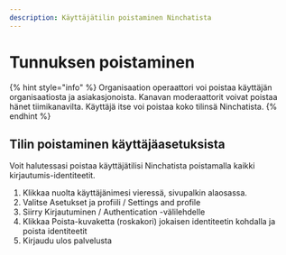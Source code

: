 ```yaml
---
description: Käyttäjätilin poistaminen Ninchatista
---
```


# Tunnuksen poistaminen

{% hint style="info" %}
Organisaation operaattori voi poistaa käyttäjän organisaatiosta ja asiakasjonoista. Kanavan moderaattorit voivat poistaa hänet tiimikanavilta. Käyttäjä itse voi poistaa koko tilinsä Ninchatista.
{% endhint %}

## Tilin poistaminen käyttäjäasetuksista

Voit halutessasi poistaa käyttäjätilisi Ninchatista poistamalla kaikki kirjautumis-identiteetit.

1. Klikkaa nuolta käyttäjänimesi vieressä, sivupalkin alaosassa.
2. Valitse Asetukset ja profiili / Settings and profile
3. Siirry Kirjautuminen / Authentication -välilehdelle
4. Klikkaa Poista-kuvaketta \(roskakori\) jokaisen identiteetin kohdalla ja poista identiteetit
5. Kirjaudu ulos palvelusta




